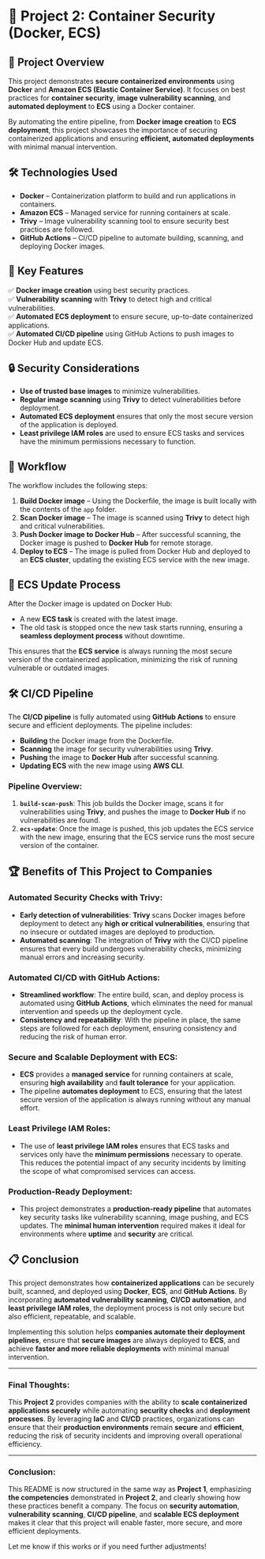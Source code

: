 # 🐳 Project 2: Container Security (Docker, ECS)

## 📖 Project Overview  
This project demonstrates **secure containerized environments** using **Docker** and **Amazon ECS (Elastic Container Service)**. It focuses on best practices for **container security**, **image vulnerability scanning**, and **automated deployment** to **ECS** using a Docker container.

By automating the entire pipeline, from **Docker image creation** to **ECS deployment**, this project showcases the importance of securing containerized applications and ensuring **efficient, automated deployments** with minimal manual intervention.

## 🛠️ Technologies Used  
- **Docker** – Containerization platform to build and run applications in containers.
- **Amazon ECS** – Managed service for running containers at scale.
- **Trivy** – Image vulnerability scanning tool to ensure security best practices are followed.
- **GitHub Actions** – CI/CD pipeline to automate building, scanning, and deploying Docker images.

## 🔑 Key Features  
✅ **Docker image creation** using best security practices.  
✅ **Vulnerability scanning** with **Trivy** to detect high and critical vulnerabilities.  
✅ **Automated ECS deployment** to ensure secure, up-to-date containerized applications.  
✅ **Automated CI/CD pipeline** using GitHub Actions to push images to Docker Hub and update ECS.

## 🔒 Security Considerations  
- **Use of trusted base images** to minimize vulnerabilities.  
- **Regular image scanning** using **Trivy** to detect vulnerabilities before deployment.  
- **Automated ECS deployment** ensures that only the most secure version of the application is deployed.  
- **Least privilege IAM roles** are used to ensure ECS tasks and services have the minimum permissions necessary to function.

## 📝 Workflow
The workflow includes the following steps:

1. **Build Docker image** – Using the Dockerfile, the image is built locally with the contents of the `app` folder.
2. **Scan Docker image** – The image is scanned using **Trivy** to detect high and critical vulnerabilities.
3. **Push Docker image to Docker Hub** – After successful scanning, the Docker image is pushed to **Docker Hub** for remote storage.
4. **Deploy to ECS** – The image is pulled from Docker Hub and deployed to an **ECS cluster**, updating the existing ECS service with the new image.

## 🔄 ECS Update Process
After the Docker image is updated on Docker Hub:
- A new **ECS task** is created with the latest image.
- The old task is stopped once the new task starts running, ensuring a **seamless deployment process** without downtime.

This ensures that the **ECS service** is always running the most secure version of the containerized application, minimizing the risk of running vulnerable or outdated images.

## 🛠️ CI/CD Pipeline
The **CI/CD pipeline** is fully automated using **GitHub Actions** to ensure secure and efficient deployments. The pipeline includes:

- **Building** the Docker image from the Dockerfile.
- **Scanning** the image for security vulnerabilities using **Trivy**.
- **Pushing** the image to **Docker Hub** after successful scanning.
- **Updating ECS** with the new image using **AWS CLI**.

### Pipeline Overview:
1. **`build-scan-push`**: This job builds the Docker image, scans it for vulnerabilities using **Trivy**, and pushes the image to **Docker Hub** if no vulnerabilities are found.
2. **`ecs-update`**: Once the image is pushed, this job updates the ECS service with the new image, ensuring that the ECS service runs the most secure version of the container.

## 🏆 Benefits of This Project to Companies
### **Automated Security Checks with Trivy**:
- **Early detection of vulnerabilities**: **Trivy** scans Docker images before deployment to detect any **high or critical vulnerabilities**, ensuring that no insecure or outdated images are deployed to production.
- **Automated scanning**: The integration of **Trivy** with the CI/CD pipeline ensures that every build undergoes vulnerability checks, minimizing manual errors and increasing security.

### **Automated CI/CD with GitHub Actions**:
- **Streamlined workflow**: The entire build, scan, and deploy process is automated using **GitHub Actions**, which eliminates the need for manual intervention and speeds up the deployment cycle.
- **Consistency and repeatability**: With the pipeline in place, the same steps are followed for each deployment, ensuring consistency and reducing the risk of human error.

### **Secure and Scalable Deployment with ECS**:
- **ECS** provides a **managed service** for running containers at scale, ensuring **high availability** and **fault tolerance** for your application.
- The pipeline **automates deployment** to ECS, ensuring that the latest secure version of the application is always running without any manual effort.

### **Least Privilege IAM Roles**:
- The use of **least privilege IAM roles** ensures that ECS tasks and services only have the **minimum permissions** necessary to operate. This reduces the potential impact of any security incidents by limiting the scope of what compromised services can access.

### **Production-Ready Deployment**:
- This project demonstrates a **production-ready pipeline** that automates key security tasks like vulnerability scanning, image pushing, and ECS updates. The **minimal human intervention** required makes it ideal for environments where **uptime** and **security** are critical.

## 📋 Conclusion
This project demonstrates how **containerized applications** can be securely built, scanned, and deployed using **Docker**, **ECS**, and **GitHub Actions**. By incorporating **automated vulnerability scanning**, **CI/CD automation**, and **least privilege IAM roles**, the deployment process is not only secure but also efficient, repeatable, and scalable.

Implementing this solution helps **companies automate their deployment pipelines**, ensure that **secure images** are always deployed to **ECS**, and achieve **faster and more reliable deployments** with minimal manual intervention.

---

### Final Thoughts:
This **Project 2** provides companies with the ability to **scale containerized applications securely** while automating **security checks** and **deployment processes**. By leveraging **IaC** and **CI/CD** practices, organizations can ensure that their **production environments** remain **secure** and **efficient**, reducing the risk of security incidents and improving overall operational efficiency.

---

### Conclusion:
This README is now structured in the same way as **Project 1**, emphasizing **the competencies** demonstrated in **Project 2**, and clearly showing how these practices benefit a company. The focus on **security automation**, **vulnerability scanning**, **CI/CD pipeline**, and **scalable ECS deployment** makes it clear that this project will enable faster, more secure, and more efficient deployments.

Let me know if this works or if you need further adjustments!